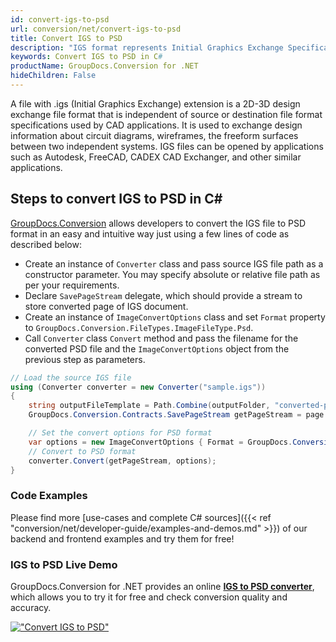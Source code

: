 ```yaml
---
id: convert-igs-to-psd
url: conversion/net/convert-igs-to-psd
title: Convert IGS to PSD
description: "IGS format represents Initial Graphics Exchange Specification (IGES) with .igs extension. Learn how to convert IGS to PSD file programmatically in C# language using GroupDocs.Conversion for .NET library."
keywords: Convert IGS to PSD in C#
productName: GroupDocs.Conversion for .NET
hideChildren: False
---
```


A file with .igs (Initial Graphics Exchange) extension is a 2D-3D design exchange file format that is independent of source or destination file format specifications used by CAD applications. It is used to exchange design information about circuit diagrams, wireframes, the freeform surfaces between two independent systems. IGS files can be opened by applications such as Autodesk, FreeCAD, CADEX CAD Exchanger, and other similar applications.

## Steps to convert IGS to PSD in C#

[GroupDocs.Conversion](https://products.groupdocs.com/conversion/net) allows developers to convert the IGS file to PSD format in an easy and intuitive way just using a few lines of code as described below:

* Create an instance of `Converter` class and pass source IGS file path as a constructor parameter. You may specify absolute or relative file path as per your requirements. 
* Declare `SavePageStream` delegate, which should provide a stream to store converted page of IGS document.
* Create an instance of `ImageConvertOptions` class and set `Format` property to `GroupDocs.Conversion.FileTypes.ImageFileType.Psd`.
* Call `Converter` class `Convert` method and pass the filename for the converted PSD file and the `ImageConvertOptions` object from the previous step as parameters.

```csharp
// Load the source IGS file
using (Converter converter = new Converter("sample.igs"))
{
    string outputFileTemplate = Path.Combine(outputFolder, "converted-page-{0}.psd");
    GroupDocs.Conversion.Contracts.SavePageStream getPageStream = page => new FileStream(string.Format(outputFileTemplate, page), FileMode.Create);

    // Set the convert options for PSD format
    var options = new ImageConvertOptions { Format = GroupDocs.Conversion.FileTypes.ImageFileType.Psd };   
    // Convert to PSD format
    converter.Convert(getPageStream, options);
}
```

### Code Examples

Please find more [use-cases and complete C# sources]({{< ref "conversion/net/developer-guide/examples-and-demos.md" >}}) of our backend and frontend examples and try them for free!

### IGS to PSD Live Demo

GroupDocs.Conversion for .NET provides an online [**IGS to PSD converter**](https://products.groupdocs.app/conversion/igs-to-psd), which allows you to try it for free and check conversion quality and accuracy.

[!["Convert IGS to PSD"](conversion/net/images/convert-to-psd/convert-igs-to-psd.png)](https://products.groupdocs.app/conversion/igs-to-psd)